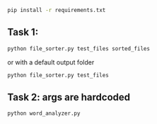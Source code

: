 ```bash
pip install -r requirements.txt
```


## Task 1:

```bash
python file_sorter.py test_files sorted_files
```

or with a default output folder

```bash
python file_sorter.py test_files 
```


## Task 2: args are hardcoded 

```bash
python word_analyzer.py
```
